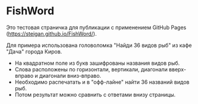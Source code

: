 # FishWord
Это тестовая страничка для публикации с применением GitHub Pages (https://steigan.github.io/FishWord/).

Для примера использована головоломка "Найди 36 видов рыб" из кафе "Дача" города Киров.
- На квадратном поле из букв зашифрованы названия видов рыб.
- Слова расположены по горизонтали, вертикали, диагонали вверх-вправо и диагонали вниз-вправо.
- Необходимо распечатать и в "офф-лайне" найти 36 названий видов рыб.
- Потом результат можно сравнить с ответами внизу страницы.
